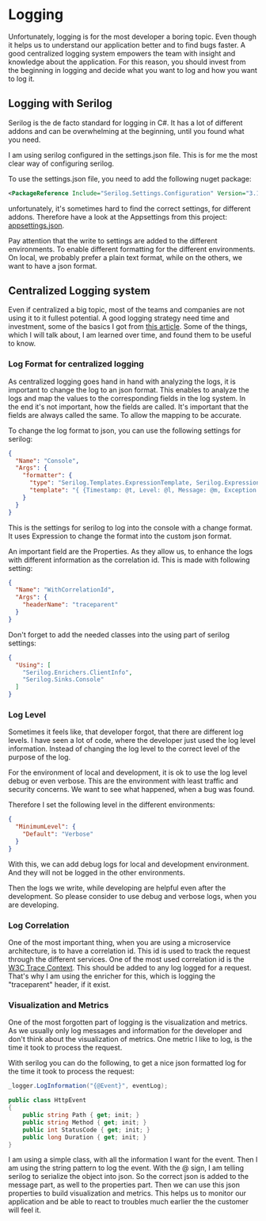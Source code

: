 # Logging

Unfortunately, logging is for the most developer a boring topic.
Even though it helps us to understand our application better and to find bugs faster.
A good centralized logging system empowers the team with insight and knowledge about the application.
For this reason, you should invest from the beginning in logging and decide what you want to log and how you want to log it.

## Logging with Serilog

Serilog is the de facto standard for logging in C#.
It has a lot of different addons and can be overwhelming at the beginning, until you found what you need.

I am using serilog configured in the settings.json file.
This is for me the most clear way of configuring serilog.

To use the settings.json file, you need to add the following nuget package:

```xml
<PackageReference Include="Serilog.Settings.Configuration" Version="3.1.0" />
```
unfortunately, it's sometimes hard to find the correct settings, for different addons.
Therefore have a look at the Appsettings from this project: [appsettings.json](../../src/Zimmj.Bootstrap/appsettings.json).

Pay attention that the write to settings are added to the different environments.
To enable different formatting for the different environments.
On local, we probably prefer a plain text format, while on the others, we want to have a json format.

## Centralized Logging system

Even if centralized a big topic, most of the teams and companies are not using it to it fullest potential.
A good logging strategy need time and investment, some of the basics I got from [this article](https://www.techtarget.com/searchcloudcomputing/tip/5-centralized-logging-best-practices-for-cloud-admins).
Some of the things, which I will talk about, I am learned over time, and found them to be useful to know.

### Log Format for centralized logging

As centralized logging goes hand in hand with analyzing the logs, it is important to change the log to an json format.
This enables to analyze the logs and map the values to the corresponding fields in the log system.
In the end it's not important, how the fields are called.
It's important that the fields are always called the same.
To allow the mapping to be accurate.

To change the log format to json, you can use the following settings for serilog:

```json
{
  "Name": "Console",
  "Args": {
    "formatter": {
      "type": "Serilog.Templates.ExpressionTemplate, Serilog.Expressions",
      "template": "{ {Timestamp: @t, Level: @l, Message: @m, Exception: @x, Properties: if IsDefined(@p[?]) then @p else undefined()} }\n"
    }
  }
}
```

This is the settings for serilog to log into the console with a change format.
It uses Expression to change the format into the custom json format.

An important field are the Properties.
As they allow us, to enhance the logs with different information as the correlation id.
This is made with following setting:

```json
{
  "Name": "WithCorrelationId",
  "Args": {
    "headerName": "traceparent"
  }
}
```

Don't forget to add the needed classes into the using part of serilog settings:

```json
{
  "Using": [
    "Serilog.Enrichers.ClientInfo",
    "Serilog.Sinks.Console"
  ]
}
```

### Log Level

Sometimes it feels like, that developer forgot, that there are different log levels.
I have seen a lot of code, where the developer just used the log level information.
Instead of changing the log level to the correct level of the purpose of the log.

For the environment of local and development, it is ok to use the log level debug or even verbose.
This are the environment with least traffic and security concerns.
We want to see what happened, when a bug was found.

Therefore I set the following level in the different environments:

```json
{
  "MinimumLevel": {
    "Default": "Verbose"
  }
}
```

With this, we can add debug logs for local and development environment.
And they will not be logged in the other environments.

Then the logs we write, while developing are helpful even after the development.
So please consider to use debug and verbose logs, when you are developing.

### Log Correlation

One of the most important thing, when you are using a microservice architecture, is to have a correlation id.
This id is used to track the request through the different services.
One of the most used correlation id is the [W3C Trace Context](https://www.w3.org/TR/trace-context/).
This should be added to any log logged for a request.
That's why I am using the enricher for this, which is logging the "traceparent" header, if it exist.

### Visualization and Metrics

One of the most forgotten part of logging is the visualization and metrics.
As we usually only log messages and information for the developer and don't think about the visualization of metrics.
One metric I like to log, is the time it took to process the request.

With serilog you can do the following, to get a nice json formatted log for the time it took to process the request:

```csharp
_logger.LogInformation("{@Event}", eventLog);

public class HttpEvent
{
    public string Path { get; init; }
    public string Method { get; init; }
    public int StatusCode { get; init; }
    public long Duration { get; init; }
}
```

I am using a simple class, with all the information I want for the event.
Then I am using the string pattern to log the event.
With the @ sign, I am telling serilog to serialize the object into json.
So the correct json is added to the message part, as well to the properties part.
Then we can use this json properties to build visualization and metrics.
This helps us to monitor our application and be able to react to troubles much earlier the the customer will feel it.